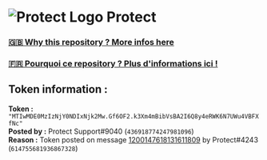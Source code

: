 # ![Protect Logo](https://i.imgur.com/5ovpCPg.png) Protect

### [🇬🇧 Why this repository ? More infos here](https://github.com/protect-github-bot/token-reset/blob/main/README.md)

### [🇫🇷 Pourquoi ce repository ? Plus d'informations ici !](https://github.com/protect-github-bot/token-reset/blob/main/FR_README.md)

## Token information :
**Token :** `"MTIwMDE0MzIzNjY0NDIxNjk2Mw.Gf6OF2.k3Xm4mBibVsBA2I6Q8y4eRWK6N7UWu4VBFXfNc"`\
**Posted by :** Protect Support#9040 (`436918774247981096`)\
**Reason :** Token posted on message [1200147618131611809](https://discord.com/channels/835179952500113459/881108454226399292/1200147618131611809) by Protect#4243 (`614755681936867328`)